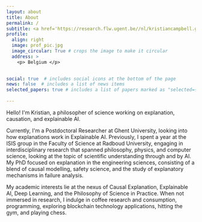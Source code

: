 ```yaml
---
layout: about
title: About
permalink: /
subtitle: <a href='https://research.flw.ugent.be//nl/kristiancampbell.gonzalezbarman'>Ghent University</a>.  
profile:
  align: right
  image: prof_pic.jpg
  image_circular: True # crops the image to make it circular
  address: >
    <p> Belgium </p>
 

social: true  # includes social icons at the bottom of the page
news: false  # includes a list of news items
selected_papers: true # includes a list of papers marked as "selected={true}"
  
---
```


Hello! I'm Kristian, a philosopher of science working on explanation, causation, and explainable AI.

Currently, I'm a Postdoctoral Researcher at Ghent University, looking into how explanations work in Explainable AI. Previously, I spent a year at the ISIS group in the Faculty of Science at Radboud University, engaging in interdisciplinary research that spanned philosophy, physics, and computer science, looking at the topic of scientific understanding through and by AI.  My PhD focused on explanation in the engineering sciences, consisting of a blend of causal modelling, safety science, and the study of explanatory mechanisms in failure analysis. 

My academic interests lie at the nexus of Causal Explanation, Explainable AI, Deep Learning, and the Philosophy of Science in Practice.
When not immersed in research, I indulge in coffee research and consumption, programming, exploring blockchain technology applications, hitting the gym, and playing chess. 


